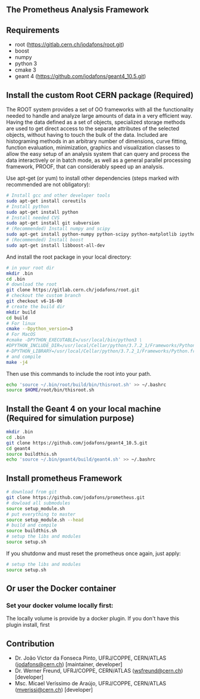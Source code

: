 
## The Prometheus Analysis Framework


## Requirements

- root (https://gitlab.cern.ch/jodafons/root.git)
- boost
- numpy
- python 3
- cmake 3
- geant 4 (https://github.com/jodafons/geant4_10.5.git)



## Install the custom Root CERN package (Required)

The ROOT system provides a set of OO frameworks with all the functionality
needed to handle and analyze large amounts of data in a very efficient way.
Having the data defined as a set of objects, specialized storage methods are
used to get direct access to the separate attributes of the selected objects,
without having to touch the bulk of the data. Included are histograming
methods in an arbitrary number of dimensions, curve fitting, function
evaluation, minimization, graphics and visualization classes to allow
the easy setup of an analysis system that can query and process the data
interactively or in batch mode, as well as a general parallel processing
framework, PROOF, that can considerably speed up an analysis.

Use apt-get (or yum) to install other dependencies (steps marked with recommended are not obligatory):

```bash
# Install gcc and other developer tools
sudo apt-get install coreutils
# Install python
sudo apt-get install python
# Install needed CVS
sudo apt-get install git subversion
# (Recommended) Install numpy and scipy
sudo apt-get install python-numpy python-scipy python-matplotlib ipython ipython-notebook python-pandas python-sympy python-nose
# (Recommended) Install boost
sudo apt-get install libboost-all-dev
```

And install the root package in your local directory:


```bash
# in your root dir
mkdir .bin
cd .bin
# download the root
git clone https://gitlab.cern.ch/jodafons/root.git
# checkout the custom branch
git checkout v6-16-00
# create the build dir
mkdir build
cd build
# For linux
cmake --Dpython_version=3   
# For MacOS
#cmake -DPYTHON_EXECUTABLE=/usr/local/bin/python3 \
#DPYTHON_INCLUDE_DIR=/usr/local/Cellar/python/3.7.2_1/Frameworks/Python.framework/Versions/3.7/Headers \
#-DPYTHON_LIBRARY=/usr/local/Cellar/python/3.7.2_1/Frameworks/Python.framework/Versions/3.7/lib/libpython3.7.dylib 
# and compile
make -j4
```

Then use this commands to include the root into your path.

```bash
echo 'source ~/.bin/root/build/bin/thisroot.sh' >> ~/.bashrc
source $HOME/root/bin/thisroot.sh
```




## Install the Geant 4 on your local machine (Required for simulation purpose)

```bash
mkdir .bin
cd .bin
git clone https://github.com/jodafons/geant4_10.5.git
cd geant4
source buildthis.sh
echo 'source ~/.bin/geant4/build/geant4.sh' >> ~/.bashrc
```



## Install prometheus Framework


```bash
# download from git
git clone https://github.com/jodafons/prometheus.git
# dowload all submodules
source setup_module.sh
# put everything to master
source setup_module.sh --head
# build and compile
source buildthis.sh
# setup the libs and modules
source setup.sh
```

If you shutdonw and must reset the prometheus once again, just apply:
```bash
# setup the libs and modules
source setup.sh
```



## Or user the Docker container

### Set your docker volume locally first:

The locally volume is provide by a docker plugin. If you don't have this plugin install, first 




## Contribution

- Dr. João Victor da Fonseca Pinto, UFRJ/COPPE, CERN/ATLAS (jodafons@cern.ch) [maintainer, developer]
- Dr. Werner Freund, UFRJ/COPPE, CERN/ATLAS (wsfreund@cern.ch) [developer]
- Msc. Micael Veríssimo de Araújo, UFRJ/COPPE, CERN/ATLAS (mverissi@cern.ch) [developer]


